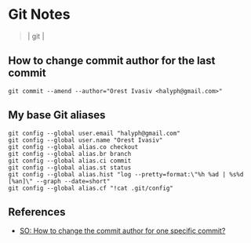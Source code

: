 # Git Notes
> | git |

## How to change commit author for the last commit

```
git commit --amend --author="Orest Ivasiv <halyph@gmail.com>"
```

## My base Git aliases

```
git config --global user.email "halyph@gmail.com"
git config --global user.name "Orest Ivasiv"
git config --global alias.co checkout
git config --global alias.br branch
git config --global alias.ci commit
git config --global alias.st status
git config --global alias.hist "log --pretty=format:\"%h %ad | %s%d [%an]\" --graph --date=short"
git config --global alias.cf "!cat .git/config"
```

## References
- [SO: How to change the commit author for one specific commit?](https://stackoverflow.com/a/32281629)
